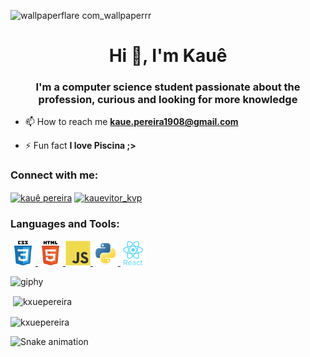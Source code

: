 


![wallpaperflare com_wallpaperrr](https://github.com/KxuePereira/KxuePereira/assets/143541555/d7f85c79-f144-408b-91ac-7360548f235b)



<h1 align="center">Hi 👋, I'm Kauê</h1>
<h3 align="center">I'm a computer science student passionate about the profession, curious and looking for more knowledge</h3>

- 📫 How to reach me **kaue.pereira1908@gmail.com**

- ⚡ Fun fact **I love Piscina ;>**

<h3 align="left">Connect with me:</h3>
<p align="left">
<a href="https://linkedin.com/in/kauê pereira" target="blank"><img align="center" src="https://raw.githubusercontent.com/rahuldkjain/github-profile-readme-generator/master/src/images/icons/Social/linked-in-alt.svg" alt="kauê pereira" height="30" width="40" /></a>
<a href="https://instagram.com/kauevitor_kvp" target="blank"><img align="center" src="https://raw.githubusercontent.com/rahuldkjain/github-profile-readme-generator/master/src/images/icons/Social/instagram.svg" alt="kauevitor_kvp" height="30" width="40" /></a>
</p>

<h3 align="left">Languages and Tools:</h3>
<p align="left"> <a href="https://www.w3schools.com/css/" target="_blank" rel="noreferrer"> <img src="https://raw.githubusercontent.com/devicons/devicon/master/icons/css3/css3-original-wordmark.svg" alt="css3" width="40" height="40"/> </a> <a href="https://www.w3.org/html/" target="_blank" rel="noreferrer"> <img src="https://raw.githubusercontent.com/devicons/devicon/master/icons/html5/html5-original-wordmark.svg" alt="html5" width="40" height="40"/> </a> <a href="https://developer.mozilla.org/en-US/docs/Web/JavaScript" target="_blank" rel="noreferrer"> <img src="https://raw.githubusercontent.com/devicons/devicon/master/icons/javascript/javascript-original.svg" alt="javascript" width="40" height="40"/> </a> <a href="https://www.python.org" target="_blank" rel="noreferrer"> <img src="https://raw.githubusercontent.com/devicons/devicon/master/icons/python/python-original.svg" alt="python" width="40" height="40"/> </a> <a href="https://reactjs.org/" target="_blank" rel="noreferrer"> <img src="https://raw.githubusercontent.com/devicons/devicon/master/icons/react/react-original-wordmark.svg" alt="react" width="40" height="40"/> </a> </p>

![giphy](https://github.com/KxuePereira/KxuePereira/assets/143541555/80f19f73-a451-45c3-815b-24112e4adbdc )

<p>&nbsp;<img align="center" src="https://github-readme-stats.vercel.app/api?username=kxuepereira&show_icons=true&locale=en" alt="kxuepereira" /></p>

<p><img align="center" src="https://github-readme-streak-stats.herokuapp.com/?user=kxuepereira&theme=dark" alt="kxuepereira" /></p>

  ![Snake animation](https://github.com/ubiratan-motta/ubiratan-motta/blob/output/github-contribution-grid-snake.svg)
 

